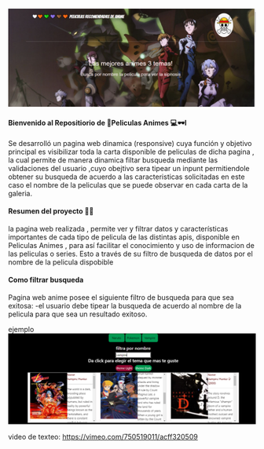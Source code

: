 
![Inmobiliaria San Jose](https://raw.githubusercontent.com/fagust1992/anime-api/master/src/assets/img/foto-pagina.png "Inmobiliaria San Jose")


#### Bienvenido al Repositiorio de 👩‍Peliculas Animes 💻🕶I
Se desarrolló un pagina web  dinamica (responsive)  cuya función y objetivo principal es visibilizar toda la carta disponible de peliculas  de dicha pagina , la cual permite de manera dinamica filtar busqueda mediante las validaciones del usuario ,cuyo obejtivo sera tipear un inpunt   permitiendole  obtener su busqueda de acuerdo a las caracteristicas solicitadas
en este caso el nombre de la peliculas que se puede observar en cada carta de la galeria.

####  Resumen del proyecto 👊🏼
la pagina web realizada , permite  ver y filtrar datos y características importantes de cada tipo de pelicula de las distintas apis,  disponible en Peliculas Animes , para así facilitar el conocimiento y uso de informacion de las peliculas o series. Esto a través de  su filtro de busqueda  de datos por el nombre de la pelicula dispobible

####  Como filtrar busqueda
Pagina web anime posee  el siguiente filtro de busqueda para que sea exitosa:
-el usuario debe tipear la busqueda de acuerdo al nombre de la pelicula para que sea un resultado  exitoso.

ejemplo
![Filtro-busqueda](https://raw.githubusercontent.com/fagust1992/anime-api/master/src/assets/img/busqueda.png "Filtro-busqueda")

video de texteo:
https://vimeo.com/750519011/acff320509
